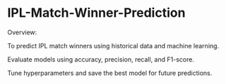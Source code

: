 # IPL-Match-Winner-Prediction

Overview:

To predict IPL match winners using historical data and machine learning.

Evaluate models using accuracy, precision, recall, and F1-score.

Tune hyperparameters and save the best model for future predictions.


